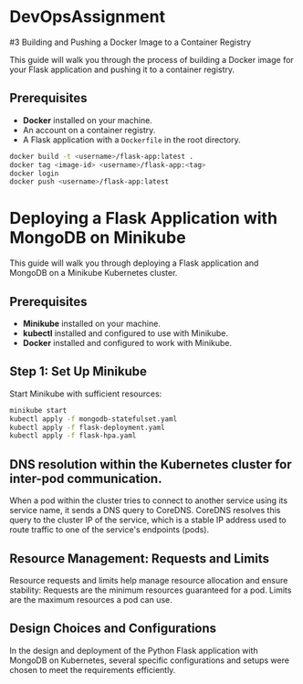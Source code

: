 # DevOpsAssignment

#3 Building and Pushing a Docker Image to a Container Registry

This guide will walk you through the process of building a Docker image for your Flask application and pushing it to a container registry.

## Prerequisites

- **Docker** installed on your machine.
- An account on a container registry.
- A Flask application with a `Dockerfile` in the root directory.

```bash
docker build -t <username>/flask-app:latest .
docker tag <image-id> <username>/flask-app:<tag>
docker login
docker push <username>/flask-app:latest
```

# Deploying a Flask Application with MongoDB on Minikube

This guide will walk you through deploying a Flask application and MongoDB on a Minikube Kubernetes cluster.

## Prerequisites

- **Minikube** installed on your machine.
- **kubectl** installed and configured to use with Minikube.
- **Docker** installed and configured to work with Minikube.

## Step 1: Set Up Minikube

Start Minikube with sufficient resources:

```bash
minikube start
kubectl apply -f mongodb-statefulset.yaml
kubectl apply -f flask-deployment.yaml
kubectl apply -f flask-hpa.yaml
```
## DNS resolution within the Kubernetes cluster for inter-pod communication.

When a pod within the cluster tries to connect to another service using its service name, it sends a DNS query to CoreDNS.
CoreDNS resolves this query to the cluster IP of the service, which is a stable IP address used to route traffic to one of the service's endpoints (pods).

## Resource Management: Requests and Limits
Resource requests and limits help manage resource allocation and ensure stability:
Requests are the minimum resources guaranteed for a pod.
Limits are the maximum resources a pod can use.

## Design Choices and Configurations
In the design and deployment of the Python Flask application with MongoDB on Kubernetes, several specific configurations and setups were chosen to meet the requirements efficiently. 
